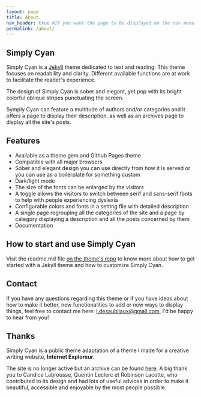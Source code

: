 ```yaml
---
layout: page
title: About
nav_header: true #If you want the page to be displayed on the nav menu on top of the site, leave "true" here. If not, you can leave it blank
permalink: /about/
---
```


## Simply Cyan

Simply Cyan is a [Jekyll](https://github.com/jekyll/jekyll) theme dedicated to text and reading. This theme focuses on readability and clarity. Different available functions are at work to facilitate the reader's experience.

The design of Simply Cyan is sober and elegant, yet pop with its bright colorful oblique stripes punctuating the screen.

Symply Cyan can feature a multitude of authors and/or categories and it offers a page to display their description, as well as an archives page to display all the site's posts.

## Features

- Available as a theme gem and Github Pages theme
- Compatible with all major browsers
- Sober and elegant design you can use directly from how it is served or you can use as a boilerplate for something custom
- Dark/light mode
- The size of the fonts can be enlarged by the visitors
- A toggle allows the visitors to switch between serif and sans-serif fonts to help with people experiencing dyslexia
- Configurable colors and fonts in a setting file with detailed description
- A single page regrouping all the categories of the site and a page by category displaying a description and all the posts concerned by them
- Documentation


## How to start and use Simply Cyan

Visit the readme.md file [on the theme's repo](https://github.com/PQuod/simply-cyan-theme) to know more about how to get started with a Jekyll theme and how to customize Simply Cyan.

## Contact

If you have any questions regarding this theme or if you have ideas about how to make it better, new functionalities to add or new ways to display things, feel free to contact me here: l.desaubliaux@gmail.com, I'd be happy to hear from you!

## Thanks

Simply Cyan is a public theme adaptation of a theme I made for a creative writing website, **Internet Exploreur**.

The site is no longer active but an archive can be found [here](https://pquod.github.io/InternetExploreur/). A big thank you to Candice Labrousse, Quentin Leclerc et Robinson Lacotte, who contributed to its design and had lots of useful advices in order to make it beautiful, accessible and enjoyable by the most people possible.


